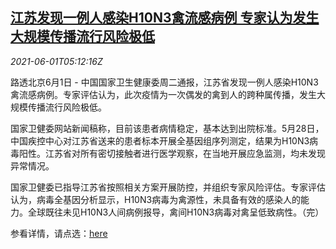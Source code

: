 <!--1622525462000-->
[江苏发现一例人感染H10N3禽流感病例 专家认为发生大规模传播流行风险极低](https://cn.reuters.com/article/jiangsu-bird-flu-case-0601-idCNKCS2DD2D1)
------

<div><i>2021-06-01T05:12:16Z</i></div><p>路透北京6月1日 - 中国国家卫生健康委周二通报，江苏省发现一例人感染H10N3禽流感病例。专家评估认为，此次疫情为一次偶发的禽到人的跨种属传播，发生大规模传播流行风险极低。</p><p>国家卫健委网站新闻稿称，目前该患者病情稳定，基本达到出院标准。5月28日，中国疾控中心对江苏省送来的患者标本开展全基因组序列测定，结果为H10N3病毒阳性。江苏省对所有密切接触者进行医学观察，在当地开展应急监测，均未发现异常情况。</p><p>国家卫健委已指导江苏省按照相关方案开展防控，并组织专家风险评估。专家评估认为，病毒全基因分析显示，H10N3病毒为禽源性，未具备有效的感染人的能力。全球既往未见H10N3人间病例报导，禽间H10N3病毒对禽呈低致病性。（完）</p><p>参看详情，请点选：<a href="http://www.nhc.gov.cn/cms-search/xxgk/getManuscriptXxgk.htm?id=e6b795e7ba3a41b2914e3ed270ff6078">here</a></p>
